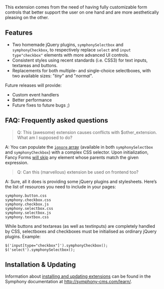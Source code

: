 This extension comes from the need of having fully customizable form controls that better support the user on one hand and are more aesthetically pleasing on the other.

## Features

 * Two homemade jQuery plugins, `symphonySelectbox` and `symphonyCheckbox`, to respectively replace `select` and `input type"checkbox"` elements with more advanced UI controls.
 * Consistent styles using recent standards (i.e. CSS3) for text inputs, textareas and buttons.
 * Replacements for both multiple- and single-choice selectboxes, with two available sizes: "_tiny_" and "_normal_".

Future releases will provide:

 * Custom event handlers
 * Better performance
 * Future fixes to future bugs ;)

## FAQ: Frequently asked questions

> Q: This (awesome) extension causes conflicts with $other_extension. What am I supposed to do?

A: You can populate the [`ignore` array](https://github.com/eKoeS/fancy_forms/blob/master/assets/symphony.selectbox.js#L7) (available in both `symphonySelectbox` and `symphonyCheckbox`) with a complex CSS selector. Upon initialization, Fancy Forms [will skip](https://github.com/eKoeS/fancy_forms/blob/master/assets/symphony.selectbox.js#L134) any element whose parents match the given expression.

> Q: Can this (marvellous) extension be used on frontend too?

A: Sure, all it does is providing some jQuery plugins and stylesheets. Here’s the list of resources you need to include in your pages:

    symphony.button.css
    symphony.checkbox.css
    symphony.checkbox.js
    symphony.selectbox.css
    symphony.selectbox.js
    symphony.textbox.css

While buttons and textareas (as well as textinputs) are completely handled by CSS, selectboxes and checkboxes must be initialised as ordinary jQuery plugins. Example:

    $('input[type="checkbox"]').symphonyCheckbox();
    $('select').symphonySelectbox();

## Installation & Updating

Information about [installing and updating extensions](http://symphony-cms.com/learn/tasks/view/install-an-extension/) can be found in the Symphony documentation at <http://symphony-cms.com/learn/>.
